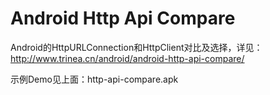 Android Http Api Compare
===========
  
Android的HttpURLConnection和HttpClient对比及选择，详见：http://www.trinea.cn/android/android-http-api-compare/  
  
示例Demo见上面：http-api-compare.apk  

